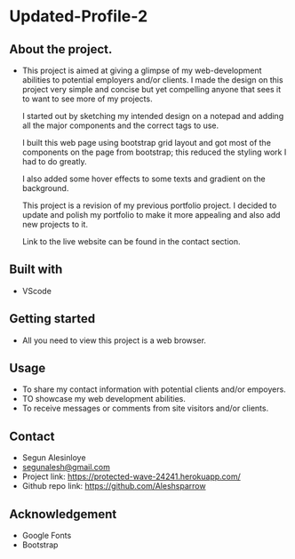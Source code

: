 # Updated-Profile-2
## About the project.
* This project is aimed at giving a glimpse of my web-development abilities to potential employers and/or clients. I made the design on this project very simple and concise but yet compelling anyone that sees it to want to see more of my projects.

    I started out by sketching my intended design on a notepad and adding all the major components and the correct tags to use.

    I built this web page using bootstrap grid layout and got most of the components on the page from bootstrap; this reduced the styling work I had to do greatly.

    I also added some hover effects to some texts and gradient on the background.

    This project is a revision of my previous portfolio project. I decided to update and polish my portfolio to make it more appealing and also add new projects to it.

    Link to the live website can be found in the contact section.
   

## Built with
* VScode

## Getting started
* All you need to view this project is a web browser.

## Usage
* To share my contact information with potential clients and/or empoyers.
* TO showcase my web development abilities.
* To receive messages or comments from site visitors and/or clients.

## Contact
* Segun Alesinloye 
* segunalesh@gmail.com 
* Project link:  https://protected-wave-24241.herokuapp.com/
* Github repo link: https://github.com/Aleshsparrow

## Acknowledgement
* Google Fonts
* Bootstrap
